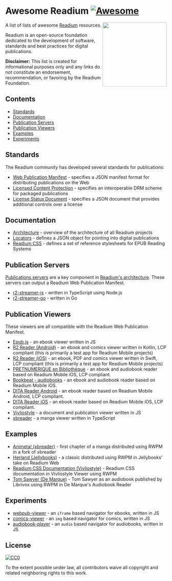 # Awesome Readium [![Awesome](https://cdn.rawgit.com/sindresorhus/awesome/d7305f38d29fed78fa85652e3a63e154dd8e8829/media/badge.svg)](https://github.com/sindresorhus/awesome)

[<img src="https://readium.org/assets/logos/readium-logo.png" align="right" width="200">](http://readium.org/)

A list of lists of awesome [Readium](https://readium.org/) resources.

Readium is an open-source foundation dedicated to the development of software, standards and best practices for digital publications.

**Disclaimer:** This list is created for informational purposes only and any links do not constitute an endorsement, recommendation, or favoring by the Readium Foundation.

## Contents

* [Standards](#standards)
* [Documentation](#documentation)
* [Publication Servers](#publication-servers)
* [Publication Viewers](#publication-viewers)
* [Examples](#examples)
* [Experiments](#experiments)

## Standards

The Readium community has developed several standards for publications:

* [Web Publication Manifest](https://readium.org/webpub-manifest/) - specifies a JSON manifest format for distributing publications on the Web
* [Licensed Content Protection](https://readium.org/lcp-specs/) - specifies an interoperable DRM scheme for packaged publications
* [License Status Document](https://readium.org/lcp-specs/) - specifies a JSON document that provides additional controls over a license

## Documentation

* [Architecture](https://readium.org/architecture/) - overview of the architecture of all Readium projects
* [Locators](https://readium.org/architecture/locators/) - defines a JSON object for pointing into digital publications
* [Readium CSS](https://readium.org/readium-css/docs/) - defines a set of reference stylesheets for EPUB Reading Systems

## Publication Servers

[Publications servers](https://readium.org/architecture/server/) are a key component in [Readium's architecture](https://readium.org/architecture/). These servers can output a Readium Web Publication Manifest.

* [r2-streamer-js](https://github.com/readium/r2-streamer-js) - written in TypeScript using Node.js
* [r2-streamer-go](https://github.com/readium/r2-streamer-go) - written in Go

## Publication Viewers

These viewers are all compatible with the Readium Web Publication Manifest.

* [Epub.js](https://github.com/futurepress/epub.js/) - an ebook viewer written in JS
* [R2 Reader (Android)](https://github.com/readium/r2-testapp-kotlin) - an ebook and comics viewer written in Kotlin, LCP compliant (this is primarily a test app for Readium Mobile projects)
* [R2 Reader (iOS)](https://github.com/readium/r2-testapp-swift) - an ebook, PDF and comics viewer written in Swift, LCP compliant (this is primarily a test app for Readium Mobile projects)
* [PRETNUMERIQUE en Bibliothèque](https://apps.apple.com/ca/app/id1391138546) - an ebook and audiobook reader based on Readium Mobile iOS, LCP compliant.
* [Bookbeat - audiobooks](https://apps.apple.com/us/app/id1056652614) - an ebook and audiobook reader based on Readium Mobile iOS.
* [DITA Reader Android](https://play.google.com/store/apps/details?id=com.aferdita.urms.reader) - an ebook reader based on Readium Mobile Android, LCP compliant.
* [DITA Reader iOS](https://apps.apple.com/us/app/dita-reader/id1274807900) - an ebook reader based on Readium Mobile iOS, LCP compliant.
* [Vivliostyle](https://vivliostyle.org/) - a document and publication viewer written in JS
* [xbreader](https://github.com/chocolatkey/xbreader) - a manga viewer written in TypeScript

## Examples

* [Animeta! (xbreader)](https://j-novel.club/mc/animeta-volume-1-chapter-1) - first chapter of a manga distributed using RWPM in a fork of xbreader
* [Herland (Jellybooks)](https://www.jellybooks.com/cloud_reader/books/herland) - a classic distributed using RWPM in Jellybooks' take on Readium Web
* [Readium CSS Documentation (Vivliostyle)](https://vivliostyle.github.io/vivliostyle.js/viewer/vivliostyle-viewer.html#b=https://readium.org/readium-css/docs/manifest.json) - Readium CSS documentation in Vivliostyle Viewer using RWPM
* [Tom Sawyer (De Marque)](https://player.cantookaudio.com/aHR0cHM6Ly9hcGkuYXJjaGl2ZWxhYi5vcmcvYm9va3MvdG9tX3Nhd3llcl9saWJyaXZveC9vcGRzX2F1ZGlvX21hbmlmZXN0) - Tom Sawyer as an audiobook published by Librivox using RWPM in De Marque's Audiobook Reader

## Experiments

* [webpub-viewer](https://github.com/HadrienGardeur/webpub-viewer) - an `iframe` based navigator for ebooks, written in JS
* [comics-viewer](https://github.com/HadrienGardeur/comics-viewer) - an `img` based navigator for comics, written in JS
* [audiobook-player](https://github.com/HadrienGardeur/audiobook-player) - an `audio` based navigator for audiobooks, written in JS


## License

[![CC0](http://mirrors.creativecommons.org/presskit/buttons/88x31/svg/cc-zero.svg)](https://creativecommons.org/publicdomain/zero/1.0/)

To the extent possible under law, all contributors waive all copyright and related neighboring rights to this work.
